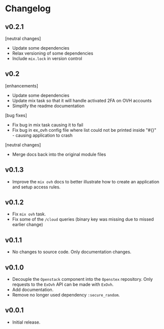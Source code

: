 # Changelog


## v0.2.1

[neutral changes]
- Update some dependencies
- Relax versioning of some dependencies
- Include `mix.lock` in version control


## v0.2

[enhancements]
- Update some dependencies
- Update mix task so that it will handle activated 2FA on OVH accounts
- Simplify the readme documentation

[bug fixes]
- Fix bug in mix task causing it to fail
- Fix bug in ex_ovh config file where list could not be printed inside "#{}" - causing application to crash

[neutral changes]
- Merge docs back into the original module files

## v0.1.3

- Improve the `mix ovh` docs to better illustrate how to create an application and setup access rules.

## v0.1.2

- Fix `mix ovh` task.
- Fix some of the `/cloud` queries (binary key was missing due to missed earlier change)


## v0.1.1

- No changes to source code. Only documentation changes.


## v0.1.0

- Decouple the `Openstack` component into the `Openstex` repository.
Only requests to the `ExOvh` API can be made with `ExOvh`.
- Add documentation.
- Remove no longer used dependency `:secure_random`.


## v0.0.1

- Initial release.